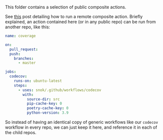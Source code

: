 This folder contains a selection of public composite actions.

See [this](https://github.com/actions/runner/issues/646#issuecomment-901336347) post detailing how to run a remote composite action. 
Briefly explained, an action contained here (or in any public repo) can be run from another repo, like this:

```yaml
name: coverage

on:
  pull_request:
  push:
    branches:
      - master

jobs:
  codecov:
    runs-on: ubuntu-latest
    steps:
      - uses: snok/.github/workflows/codecov
        with:
          source-dir: src
          pip-cache-key: 0
          poetry-cache-key: 0
          python-version: 3.9

```

So instead of having an identical copy of generic workflows like our `codecov` workflow in every repo,
we can just keep it here, and reference it in each of the child repos.